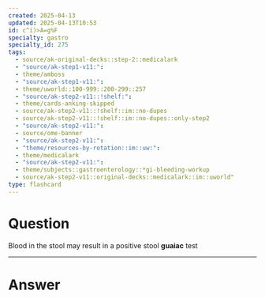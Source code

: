 ```yaml
---
created: 2025-04-13
updated: 2025-04-13T10:53
id: c^i)>A=g%F
specialty: gastro
specialty_id: 275
tags:
  - source/ak-original-decks::step-2::medicalark
  - "source/ak-step1-v11:": 
  - theme/amboss
  - "source/ak-step1-v11:": 
  - theme/uworld::100-999::200-299::257
  - "source/ak-step2-v11::!shelf:": 
  - theme/cards-anking-skipped
  - source/ak-step2-v11::!shelf::im::no-dupes
  - source/ak-step2-v11::!shelf::im::no-dupes::only-step2
  - "source/ak-step2-v11:": 
  - source/ome-banner
  - "source/ak-step2-v11:": 
  - "theme/resources-by-rotation::im::uw:": 
  - theme/medicalark
  - "source/ak-step2-v11:": 
  - theme/subjects::gastroenterology::*gi-bleeding-workup
  - source/ak-step2-v11::original-decks::medicalark::im::uworld"
type: flashcard
---
```


# Question
Blood in the stool may result in a positive stool **guaiac** test

---

# Answer
